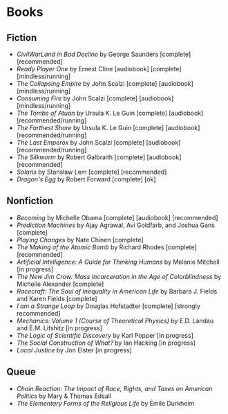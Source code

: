 # Books 

## Fiction
 * *CivilWarLand in Bad Decline* by George Saunders [complete] [recommended]
 * *Ready Player One* by Ernest Cline [audiobook] [complete] [mindless/running]
 * *The Collapsing Empire* by John Scalzi [complete] [audiobook] [mindless/running]
 * *Consuming Fire* by John Scalzi [complete] [audiobook] [mindless/running]
 * *The Tombs of Atuan* by Ursula K. Le Guin [complete] [audiobook] [recommended/running]
 * *The Farthest Shore* by Ursula K. Le Guin [complete] [audiobook] [recommended/running]
 * *The Last Emperox* by John Scalzi [complete] [audiobook] [recommended/running]
 * *The Silkworm* by Robert Galbraith [complete] [audiobook] [recommended]
 * *Solaris* by Stanslaw Lem [complete] [recommended]
 * *Dragon's Egg* by Robert Forward [complete] [ok]

## Nonfiction 
 * *Becoming* by Michelle Obama [complete] [audiobook] [recommended]
 * *Prediction Machines* by Ajay Agrawal, Avi Goldfarb, and Joshua Gans [complete] 
 * *Playing Changes* by Nate Chinen [complete]
 * *The Making of the Atomic Bomb* by Richard Rhodes [complete] [recommended]
 * *Artificial Intelligence: A Guide for Thinking Humans* by Melanie Mitchell [in progress]
 * *The New Jim Crow: Mass Incarceration in the Age of Colorblindness* by Michelle Alexander [complete]
 * *Racecraft: The Soul of Inequality in American Life* by Barbara J. Fields and Karen Fields [complete]
 * *I am a Strange Loop* by Douglas Hofstadter [complete] [strongly recommended]
 * *Mechanics: Volume 1 (Course of Theoretical Physics)* by E.D. Landau and E.M. Lifshitz [in progress]
 * *The Logic of Scientific Discovery* by Karl Popper [in progress]
 * *The Social Construction of What?* by Ian Hacking [in progress]
 * *Local Justice* by Jon Elster [in progress]
  
 ## Queue
  * *Chain Reaction: The Impact of Race, Rights, and Taxes on American Politics* by Mary & Thomas Edsall
  * *The Elementary Forms of the Religious Life* by Émile Durkheim
